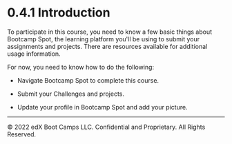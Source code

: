 # 0.4.1 Introduction
To participate in this course, you need to know a few basic things about Bootcamp Spot, the learning platform you'll be using to submit your assignments and projects. There are resources available for additional usage information.

For now, you need to know how to do the following:

* Navigate Bootcamp Spot to complete this course.

* Submit your Challenges and projects.

* Update your profile in Bootcamp Spot and add your picture.

---
© 2022 edX Boot Camps LLC. Confidential and Proprietary. All Rights Reserved.
